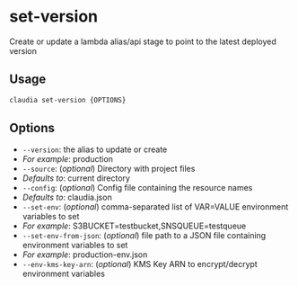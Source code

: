 # set-version

Create or update a lambda alias/api stage to point to the latest deployed version

## Usage

```bash
claudia set-version {OPTIONS}
```

## Options

*  `--version`:  the alias to update or create
  * _For example_: production
*  `--source`:  (_optional_) Directory with project files
  * _Defaults to_: current directory
*  `--config`:  (_optional_) Config file containing the resource names
  * _Defaults to_: claudia.json
*  `--set-env`:  (_optional_) comma-separated list of VAR=VALUE environment variables to set
  * _For example_: S3BUCKET=testbucket,SNSQUEUE=testqueue
*  `--set-env-from-json`:  (_optional_) file path to a JSON file containing environment variables to set
  * _For example_: production-env.json
*  `--env-kms-key-arn`:  (_optional_) KMS Key ARN to encrypt/decrypt environment variables
